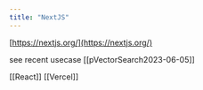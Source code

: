 ```yaml
---
title: "NextJS"
---
```


[https://nextjs.org/](https://nextjs.org/)

see recent usecase [[pVectorSearch2023-06-05]]

[[React]]
[[Vercel]]
